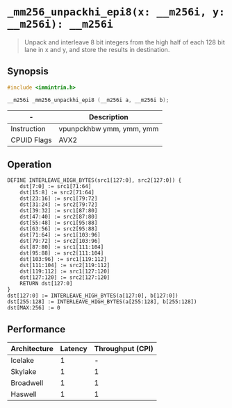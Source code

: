 `_mm256_unpackhi_epi8(x: __m256i, y: __m256i): __m256i`
=======================================================

> Unpack and interleave 8 bit integers from the high half of each 128 bit lane in x and y, and store the results in destination.

## Synopsis

```c
#include <immintrin.h>

__m256i _mm256_unpackhi_epi8 (__m256i a, __m256i b);
```

| -           | Description              |
| ----------- | ------------------------ |
| Instruction | vpunpckhbw ymm, ymm, ymm |
| CPUID Flags | AVX2                     |

## Operation

```
DEFINE INTERLEAVE_HIGH_BYTES(src1[127:0], src2[127:0]) {
	dst[7:0] := src1[71:64] 
	dst[15:8] := src2[71:64] 
	dst[23:16] := src1[79:72] 
	dst[31:24] := src2[79:72] 
	dst[39:32] := src1[87:80] 
	dst[47:40] := src2[87:80] 
	dst[55:48] := src1[95:88] 
	dst[63:56] := src2[95:88] 
	dst[71:64] := src1[103:96] 
	dst[79:72] := src2[103:96] 
	dst[87:80] := src1[111:104] 
	dst[95:88] := src2[111:104] 
	dst[103:96] := src1[119:112] 
	dst[111:104] := src2[119:112] 
	dst[119:112] := src1[127:120] 
	dst[127:120] := src2[127:120] 
	RETURN dst[127:0]	
}
dst[127:0] := INTERLEAVE_HIGH_BYTES(a[127:0], b[127:0])
dst[255:128] := INTERLEAVE_HIGH_BYTES(a[255:128], b[255:128])
dst[MAX:256] := 0
```

## Performance

| Architecture | Latency | Throughput (CPI) |
| ------------ | ------- | ---------------- |
| Icelake      | 1       | -                |
| Skylake      | 1       | 1                |
| Broadwell    | 1       | 1                |
| Haswell      | 1       | 1                |

